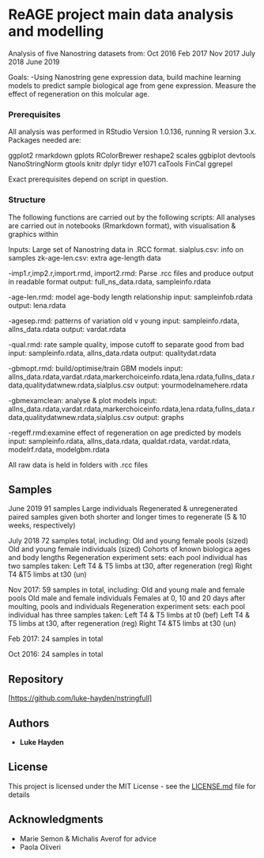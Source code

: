 # ReAGE project main data analysis and modelling

Analysis of five Nanostring datasets from:
Oct 2016
Feb 2017
Nov 2017
July 2018
June 2019

Goals:
-Using Nanostring gene expression data, build machine learning models to predict sample biological age from gene expression. Measure the effect of regeneration on this molcular age. 

### Prerequisites

All analysis was performed in RStudio Version 1.0.136, running R version 3.x. 
Packages needed are:

ggplot2
rmarkdown
gplots
RColorBrewer
reshape2
scales
ggbiplot
devtools
NanoStringNorm
gtools
knitr
dplyr
tidyr
e1071
caTools
FinCal
ggrepel

Exact prerequisites depend on script in question. 


### Structure
The following functions are carried out by the following scripts:
All analyses are carried out in notebooks (Rmarkdown format), with visualisation & graphics within

Inputs: 
Large set of Nanostring data in .RCC format. 
sialplus.csv: info on samples
zk-age-len.csv: extra age-length data

-imp1.r,imp2.r,import.rmd, import2.rmd: Parse .rcc files and produce output in readable format 
      output: full_ns_data.rdata, sampleinfo.rdata
      
-age-len.rmd: model age-body length relationship 
    input: sampleinfob.rdata
    output: lena.rdata

-agesep.rmd: patterns of variation old v young
    input: sampleinfo.rdata, allns_data.rdata
    output: vardat.rdata

-qual.rmd: rate sample quality, impose cutoff to separate good from bad
    input: sampleinfo.rdata, allns_data.rdata
    output: qualitydat.rdata
    
-gbmopt.rmd: build/optimise/train GBM models 
    input: allns_data.rdata,vardat.rdata,markerchoiceinfo.rdata,lena.rdata,fullns_data.rdata,qualitydatwnew.rdata,sialplus.csv
    output: yourmodelnamehere.rdata

-gbmexamclean: analyse & plot models
	input: allns_data.rdata,vardat.rdata,markerchoiceinfo.rdata,lena.rdata,fullns_data.rdata,qualitydatwnew.rdata,sialplus.csv
	output: graphs

-regeff.rmd:examine effect of regeneration on age predicted by models
    input: sampleinfo.rdata, allns_data.rdata, qualdat.rdata, vardat.rdata, modelrf.rdata,  modelgbm.rdata 

All raw data is held in folders with .rcc files 


## Samples

June 2019
91 samples
Large individuals
Regenerated & unregenerated paired samples given both shorter and longer times to regenerate (5 & 10 weeks, respectively)

July 2018
72 samples total, including: 
Old and young female pools (sized)
Old and young female individuals (sized)
Cohorts of known biologica ages and body lengths
Regeneration experiment sets: each pool individual has two samples taken:
Left T4 & T5 limbs at t30, after regeneration (reg)
Right T4 &T5 limbs at t30 (un)

Nov 2017:
59 samples in total, including: 
Old and young male and female pools
Old male and female individuals
Females at 0, 10 and 20 days after moulting, pools and individuals
Regeneration experiment sets: each pool individual has three samples taken:
Left T4 & T5 limbs at t0 (bef)
Left T4 & T5 limbs at t30, after regeneration (reg)
Right T4 &T5 limbs at t30 (un)

Feb 2017:
24 samples in total

Oct 2016:
24 samples in total

## Repository

[https://github.com/luke-hayden/nstringfull]

## Authors

* **Luke Hayden** 

## License

This project is licensed under the MIT License - see the [LICENSE.md](LICENSE.md) file for details

## Acknowledgments

* Marie Semon & Michalis Averof for advice
* Paola Oliveri


